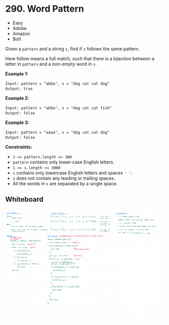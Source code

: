 # 290. Word Pattern
- Easy
- Adobe
- Amazon
- Bolt

Given a `pattern` and a string `s`, find if `s` follows the same pattern.

Here follow means a full match, such that there is a bijection between a letter
in `pattern` and a non-empty word in `s`.

**Example 1:**
```
Input: pattern = "abba", s = "dog cat cat dog"
Output: true
```

**Example 2:**
```
Input: pattern = "abba", s = "dog cat cat fish"
Output: false
```

**Example 3:**
```
Input: pattern = "aaaa", s = "dog cat cat dog"
Output: false
```

**Constraints:**
- `1 <= pattern.length <= 300`
- `pattern` contains only lower-case English letters.
- `1 <= s.length <= 3000`
- `s` contains only lowercase English letters and spaces `' '`.
- `s` does not contain any leading or trailing spaces.
- All the words in `s` are separated by a single space.

## Whiteboard
![Whiteboard Image][whiteboard-image]

<!-- Refs -->
[whiteboard-image]: whiteboard.jpg
